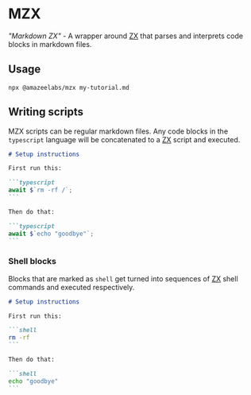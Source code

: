 # MZX

_"Markdown ZX"_ - A wrapper around [ZX] that parses and interprets code blocks
in markdown files.

## Usage

```shell
npx @amazeelabs/mzx my-tutorial.md
```

## Writing scripts

MZX scripts can be regular markdown files. Any code blocks in the `typescript`
language will be concatenated to a [ZX] script and executed.

````markdown
# Setup instructions

First run this:

```typescript
await $`rm -rf /`;
```

Then do that:

```typescript
await $`echo "goodbye"`;
```
````

### Shell blocks

Blocks that are marked as `shell` get turned into sequences of [ZX] shell
commands and executed respectively.

````markdown
# Setup instructions

First run this:

```shell
rm -rf
```

Then do that:

```shell
echo "goodbye"
```
````

[zx]: https://github.com/google/zx
